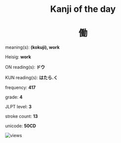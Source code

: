 <h1 align="center">Kanji of the day</h1>
<h1 align="center">働</h1>
<p align="left">meaning(s): <b>(kokuji), work</b></p>
<p align="left">Heisig: <b>work</b></p>
<p align="left">ON reading(s): <b>ドウ</b></p>
<p align="left">KUN reading(s): <b>はたら.く</b></p>
<p align="left">frequency: <b>417</b></p>
<p align="left">grade: <b>4</b></p>
<p align="left">JLPT level: <b>3</b></p>
<p align="left">stroke count: <b>13</b></p>
<p align="left">unicode: <b>50CD</b></p>
<p align="left"><img src="https://komarev.com/ghpvc/?username=tristanwagner-kanjioftheday&label=Views&color=0e75b6&style=flat" alt="views"/></p>
